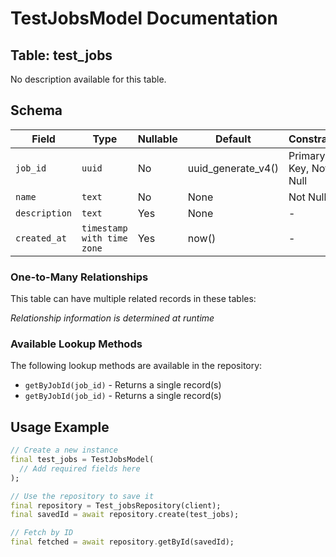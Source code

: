 # TestJobsModel Documentation

## Table: test_jobs

No description available for this table.

## Schema

| Field | Type | Nullable | Default | Constraints |
|-------|------|----------|---------|-------------|
| `job_id` | `uuid` | No | uuid_generate_v4() | Primary Key, Not Null |
| `name` | `text` | No | None | Not Null |
| `description` | `text` | Yes | None | - |
| `created_at` | `timestamp with time zone` | Yes | now() | - |

### One-to-Many Relationships

This table can have multiple related records in these tables:

*Relationship information is determined at runtime*


### Available Lookup Methods

The following lookup methods are available in the repository:

- `getByJobId(job_id)` - Returns a single record(s)
- `getByJobId(job_id)` - Returns a single record(s)


## Usage Example

```dart
// Create a new instance
final test_jobs = TestJobsModel(
  // Add required fields here
);

// Use the repository to save it
final repository = Test_jobsRepository(client);
final savedId = await repository.create(test_jobs);

// Fetch by ID
final fetched = await repository.getById(savedId);
```
